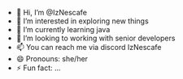 - 👋 Hi, I’m @IzNescafe
- 👀 I’m interested in exploring new things
- 🌱 I’m currently learning java
- 💞️ I’m looking to working with senior developers
- 📫 You can reach me via discord IzNescafe
- 😄 Pronouns: she/her
- ⚡ Fun fact: ...

<!---
IzNescafe/IzNescafe is a ✨ special ✨ repository because its `README.md` (this file) appears on your GitHub profile.
You can click the Preview link to take a look at your changes.
--->
